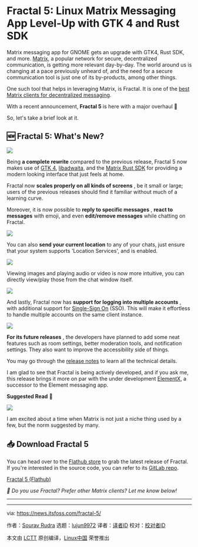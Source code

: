 [#]: subject: "Fractal 5: Linux Matrix Messaging App Level-Up with GTK 4 and Rust SDK"
[#]: via: "https://news.itsfoss.com/fractal-5/"
[#]: author: "Sourav Rudra https://news.itsfoss.com/author/sourav/"
[#]: collector: "lujun9972/lctt-scripts-1700446145"
[#]: translator: "geekpi"
[#]: reviewer: " "
[#]: publisher: " "
[#]: url: " "

Fractal 5: Linux Matrix Messaging App Level-Up with GTK 4 and Rust SDK
======
Matrix messaging app for GNOME gets an upgrade with GTK4, Rust SDK, and
more.
[Matrix][1], a popular network for secure, decentralized communication, is getting more relevant day-by-day. The world around us is changing at a pace previously unheard of, and the need for a secure communication tool is just one of its by-products, among other things.

One such tool that helps in leveraging Matrix, is Fractal. It is one of the [best Matrix clients for decentralized messaging][2].

With a recent announcement, **Fractal 5** is here with a major overhaul 🎉

So, let's take a brief look at it.

## 🆕 Fractal 5: What's New?

![][3]

Being **a complete rewrite** compared to the previous release, Fractal 5 now makes use of [GTK 4][4], [libadwaita][5], and the [Matrix Rust SDK][6] for providing a modern looking interface that just feels at home.

Fractal now **scales properly on all kinds of screens** , be it small or large; users of the previous releases should find it familiar without much of a learning curve.

Moreover, it is now possible to **reply to specific messages** , **react to messages** with emoji, and even **edit/remove messages** while chatting on Fractal.

![][7]

You can also **send your current location** to any of your chats, just ensure that your system supports 'Location Services', and is enabled.

![][8]

Viewing images and playing audio or video is now more intuitive, you can directly view/play those from the chat window itself.

![][9]

And lastly, Fractal now has **support for logging into multiple accounts** , with additional support for [Single-Sign On][10] (SSO). This will make it effortless to handle multiple accounts on the same client instance.

![][11]

**For its future releases** , the developers have planned to add some neat features such as room settings, better moderation tools, and notification settings. They also want to improve the accessibility side of things.

You may go through the [release notes][12] to learn all the technical details.

I am glad to see that Fractal is being actively developed, and if you ask me, this release brings it more on par with the under development [ElementX][13], a successor to the Element messaging app.

**Suggested Read** 📖

![][14]

I am excited about a time when Matrix is not just a niche thing used by a few, but the norm suggested by many.

## 📥 Download Fractal 5

You can head over to the [Flathub store][15] to grab the latest release of Fractal. If you're interested in the source code, you can refer to its [GitLab repo][16].

[Fractal 5 (Flathub)][15]

_💬 Do you use Fractal? Prefer other Matrix clients? Let me know below!_

* * *

--------------------------------------------------------------------------------

via: https://news.itsfoss.com/fractal-5/

作者：[Sourav Rudra][a]
选题：[lujun9972][b]
译者：[译者ID](https://github.com/译者ID)
校对：[校对者ID](https://github.com/校对者ID)

本文由 [LCTT](https://github.com/LCTT/TranslateProject) 原创编译，[Linux中国](https://linux.cn/) 荣誉推出

[a]: https://news.itsfoss.com/author/sourav/
[b]: https://github.com/lujun9972
[1]: https://matrix.org/
[2]: https://itsfoss.com/best-matrix-clients/
[3]: https://news.itsfoss.com/content/images/2023/11/Fractal_5_a.png
[4]: https://blog.gtk.org/2020/12/16/gtk-4-0/
[5]: https://gitlab.gnome.org/GNOME/libadwaita
[6]: https://github.com/matrix-org/matrix-rust-sdk
[7]: https://news.itsfoss.com/content/images/2023/11/Fractal_5_c.png
[8]: https://news.itsfoss.com/content/images/2023/11/Fractal_5_d.png
[9]: https://news.itsfoss.com/content/images/2023/11/Fractal_5_e.png
[10]: https://matrix.org/docs/older/client-sso-guide/
[11]: https://news.itsfoss.com/content/images/2023/11/Fractal_5_f.png
[12]: https://gitlab.gnome.org/GNOME/fractal/-/releases/5
[13]: https://news.itsfoss.com/element-x-matrix-2/
[14]: https://news.itsfoss.com/content/images/size/w256h256/2022/08/android-chrome-192x192.png
[15]: https://flathub.org/apps/org.gnome.Fractal
[16]: https://gitlab.gnome.org/GNOME/fractal
